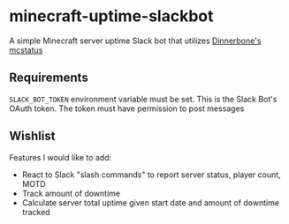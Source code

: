 # minecraft-uptime-slackbot

A simple Minecraft server uptime Slack bot that utilizes [Dinnerbone's mcstatus](https://github.com/Dinnerbone/mcstatus)

## Requirements

`SLACK_BOT_TOKEN` environment variable must be set. This is the Slack Bot's OAuth token. The token must have permission to post messages

## Wishlist

Features I would like to add:

- React to Slack "slash commands" to report server status, player count, MOTD
- Track amount of downtime
- Calculate server total uptime given start date and amount of downtime tracked
